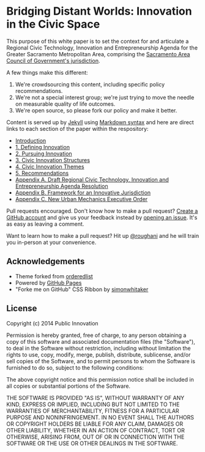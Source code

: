 Bridging Distant Worlds: Innovation in the Civic Space
==========

This purpose of this white paper is to set the context for and articulate a Regional Civic Technology, Innovation and Entrepreneurship Agenda for the Greater Sacramento Metropolitan Area, comprising the [Sacramento Area Council of Government's jurisdiction](http://www.sacog.org/about/). 

A few things make this different:

1. We're crowdsourcing this content, including specific policy recommendations.
2. We're not a special interest group; we're just trying to move the needle on measurable quality of life outcomes.
3. We're open source, so please fork our policy and make it better.

Content is served up by [Jekyll](http://jekyllrb.com/) using [Markdown syntax](https://github.com/adam-p/markdown-here/wiki/Markdown-Cheatsheet) and here are direct links to each section of the paper within the respository:

* [Introduction](https://github.com/publicinnovation/whitepaper/blob/gh-pages/introduction.md)
* [1. Defining Innovation](https://github.com/publicinnovation/whitepaper/blob/gh-pages/defining-innovation.md)
* [2. Pursuing Innovation](https://github.com/publicinnovation/whitepaper/blob/gh-pages/pursuing-innovation.md)
* [3. Civic Innovation Structures](https://github.com/publicinnovation/whitepaper/blob/gh-pages/civic-innovation-structures.md)
* [4. Civic Innovation Themes](https://github.com/publicinnovation/whitepaper/blob/gh-pages/civic-innovation-themes.md)
* [5. Recommendations](https://github.com/publicinnovation/whitepaper/blob/gh-pages/recommendations.md)
* [Appendix A. Draft Regional Civic Technology, Innovation and Entrepreneurship Agenda Resolution](https://github.com/publicinnovation/whitepaper/blob/gh-pages/agenda-resolution.md)
* [Appendix B. Framework for an Innovative Jurisdiction](https://github.com/publicinnovation/whitepaper/blob/gh-pages/innovative-jurisdiction.md)
* [Appendix C. New Urban Mechanics Executive Order](https://github.com/publicinnovation/whitepaper/blob/gh-pages/new-urban-mechanics.md)

Pull requests encouraged. Don't know how to make a pull request? [Create a GitHub account](https://github.com/join) and give us your feedback instead by [opening an issue](https://github.com/publicinnovation/whitepaper/issues). It's as easy as leaving a comment.

Want to learn how to make a pull request? Hit up [@roughani](https://github.com/roughani) and he will train you in-person at your convenience. 

## Acknowledgements
* Theme forked from [orderedlist](https://github.com/orderedlist/minimal)
* Powered by [GitHub Pages](https://pages.github.com/)
* "Forke me on GitHub" CSS Ribbon by [simonwhitaker](https://github.com/simonwhitaker/github-fork-ribbon-css)

## License
Copyright (c) 2014 Public Innovation

Permission is hereby granted, free of charge, to any person obtaining a copy
of this software and associated documentation files (the "Software"), to deal
in the Software without restriction, including without limitation the rights
to use, copy, modify, merge, publish, distribute, sublicense, and/or sell
copies of the Software, and to permit persons to whom the Software is
furnished to do so, subject to the following conditions:

The above copyright notice and this permission notice shall be included in all
copies or substantial portions of the Software.

THE SOFTWARE IS PROVIDED "AS IS", WITHOUT WARRANTY OF ANY KIND, EXPRESS OR
IMPLIED, INCLUDING BUT NOT LIMITED TO THE WARRANTIES OF MERCHANTABILITY,
FITNESS FOR A PARTICULAR PURPOSE AND NONINFRINGEMENT. IN NO EVENT SHALL THE
AUTHORS OR COPYRIGHT HOLDERS BE LIABLE FOR ANY CLAIM, DAMAGES OR OTHER
LIABILITY, WHETHER IN AN ACTION OF CONTRACT, TORT OR OTHERWISE, ARISING FROM,
OUT OF OR IN CONNECTION WITH THE SOFTWARE OR THE USE OR OTHER DEALINGS IN THE
SOFTWARE.

